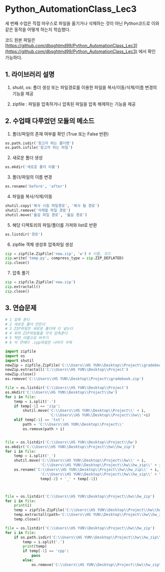 # Python_AutomationClass_Lec3

세 번째 수업은 직접 마우스로 파일을 옮기거나 삭제하는 것이 아닌 Python코드로 이와 같은 동작을 어떻게 하는지 학습했다.

코드 원본 파일은 [https://github.com/dbsghtmd99/Python_AutomationClass_Lec3](https://github.com/dbsghtmd99/Python_AutomationClass_Lec3) 에서 확인 가능하다.

## 1. 라이브러리 설명

1. shutil, os: 폴더 생성 또는 파일경로를 이용한 파일을 복사/이동/삭제/이름 변경의 기능을 제공

2. zipfile : 파일을 압축하거나 압축된 파일을 압축 해제하는 기능을 제공
   
## 2. 수업때 다루었던 모듈의 메소드

1. 폴더/파일의 존재 여부를 확인 (True 또는 False 반환)
```python
os.path.isdir('찾고자 하는 폴더명')
os.path.isfile('찾고자 하는 파일')
```

2. 새로운 폴더 생성
```python
os.mkdir('새로운 폴더 이름')
```

3. 폴더/파일의 이름 변경
```python
os.rename('before', 'after')
```

4. 파일을 복사/삭제/이동
```python
shutil.copy('복사 시킬 파일경로', '복사 될 경로')
shutil.remove('삭제할 파일 경로')
shutil.move('옮길 파일 경로', '옮길 경로')
```

5. 해당 디렉토리의 파일/폴더를 가져와 list로 반환
```python
os.listdir('경로')
```

6. zipfile 객체 생성후 압축파일 생성
```python
zip = zipfile.ZipFile('new.zip', 'w') # 이름, 모드
zip.write('temp.py', compress_type = zip.ZIP_DEFLATED)
zip.close()
```

7. 압축 풀기
```python
zip = zipfile.ZipFile('new.zip')
zip.extractall()
zip.close()
```


## 3. 연습문제
```Python
# 1 압축 푼다
# 2 새로운 폴더 만든다
# 3 ZIP파일만 새로운 폴더에 다 넣는다
# 4 위의 ZIP파일들을 각각 압축푼다
# 5 학번_이름으로 바꾸기
# 6 이 안에다 .cpp파일만 나머지 삭제

import zipfile
import os
import shutil
newZip = zipfile.ZipFile('C:\\Users\\HS YUN\\Desktop\\Project\\gradebook.zip')
newZip.extractall('C:\\Users\\HS YUN\\Desktop\\Project')
newZip.close()
os.remove('C:\\Users\\HS YUN\\Desktop\\Project\\gradebook.zip')

file = os.listdir('C:\\Users\\HS YUN\\Desktop\\Project')
os.mkdir('C:\\Users\\HS YUN\\Desktop\\Project\\hw')
for i in file:
    temp = i.split('.')
    if temp[-1] == 'zip':
        shutil.move('C:\\Users\\HS YUN\\Desktop\\Project\\' + i, 
                    'C:\\Users\\HS YUN\\Desktop\\Project\\hw\\'+i)
    elif temp[-1] == 'txt':
        path = 'C:\\Users\\HS YUN\\Desktop\\Project\\'
        os.remove(path + i)


file = os.listdir('C:\\Users\\HS YUN\\Desktop\\Project\\hw')
os.mkdir('C:\\Users\\HS YUN\\Desktop\\Project\\hw\\hw_zip')
for i in file:
    temp = i.split('_')
    shutil.move('C:\\Users\\HS YUN\\Desktop\\Project\\hw\\' + i, 
                'C:\\Users\\HS YUN\\Desktop\\Project\\hw\\hw_zip\\' + i)
    os.rename('C:\\Users\\HS YUN\\Desktop\\Project\\hw\\hw_zip\\' + i, 
                'C:\\Users\\HS YUN\\Desktop\\Project\\hw\\hw_zip\\' + \
                temp[-2] + '_' + temp[-1])



file = os.listdir('C:\\Users\\HS YUN\\Desktop\\Project\\hw\\hw_zip')
for i in file:
    print(i)
    temp = zipfile.ZipFile('C:\\Users\\HS YUN\\Desktop\\Project\\hw\\hw_zip\\' + i)
    temp.extractall(path='C:\\Users\\HS YUN\\Desktop\\Project\\hw\\hw_zip')
    temp.close()

file = os.listdir('C:\\Users\\HS YUN\\Desktop\\Project\\hw\\hw_zip')
for i in file:
    if os.path.isdir('C:\\Users\\HS YUN\\Desktop\\Project\\hw\\hw_zip\\' + i) == False:
        temp = i.split('.')
        print(temp)
        if temp[-1] == 'cpp':
            pass
        else:
            os.remove('C:\\Users\\HS YUN\\Desktop\\Project\\hw\\hw_zip\\' + i)

```
